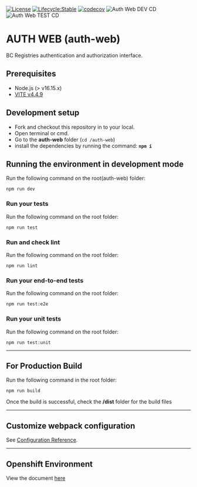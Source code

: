 [![License](https://img.shields.io/badge/License-Apache%202.0-blue.svg)](../LICENSE)
[![Lifecycle:Stable](https://img.shields.io/badge/Lifecycle-Stable-97ca00)](<Redirect-URL>)
[![codecov](https://codecov.io/gh/bcgov/sbc-auth/branch/development/graph/badge.svg?flag=authweb)](https://codecov.io/gh/bcgov/sbc-auth/tree/development/auth-web)
![Auth Web DEV CD](https://github.com/bcgov/sbc-auth/workflows/Auth%20Web%20DEV%20CD/badge.svg)
![Auth Web TEST CD](https://github.com/bcgov/sbc-auth/workflows/Auth%20Web%20TEST%20CD/badge.svg)

# AUTH WEB (auth-web)

BC Registries authentication and authorization interface.

## Prerequisites
- Node.js (> v16.15.x)
- [VITE v4.4.9](https://vitejs.dev/)

## Development setup

- Fork and checkout this repository in to your local.
- Open terminal or cmd.
- Go to the **auth-web** folder (`cd /auth-web`)
- install the dependencies by running the command: **`npm i`**

## Running the environment in development mode
Run the following command on the root(auth-web) folder:
```
npm run dev
```

### Run your tests
Run the following command on the root folder:
```
npm run test
```

### Run and check lint
Run the following command on the root folder:
```
npm run lint
```

### Run your end-to-end tests
Run the following command on the root folder:
```
npm run test:e2e
```

### Run your unit tests
Run the following command on the root folder:
```
npm run test:unit
```
---
## For Production Build
Run the following command in the root folder:

```
npm run build
```
Once the build is successful, check the **/dist** folder for the build files

---
## Customize webpack configuration
See [Configuration Reference](https://cli.vuejs.org/config/).

----

## Openshift Environment
View the document [here](/docs/build-deploy.md#webui-runtime)
